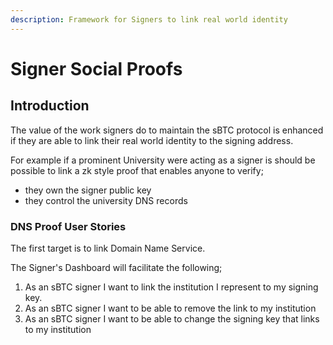 ```yaml
---
description: Framework for Signers to link real world identity
---
```


# Signer Social Proofs

## Introduction

The value of the work signers do to maintain the sBTC protocol is enhanced if they are able to link their real world identity to the signing address.

For example if a prominent University were acting as a signer is should be possible to link a zk style proof that enables anyone to verify;

* they own the signer public key
* they control the university DNS records

### DNS Proof User Stories

The first target is to link Domain Name Service.

The Signer's Dashboard will facilitate the following;

1. As an sBTC signer I want to link the institution I represent to my signing key.
2. As an sBTC signer I want to be able to remove the link to my institution
3. As an sBTC signer I want to be able to change the signing key that links to my institution

